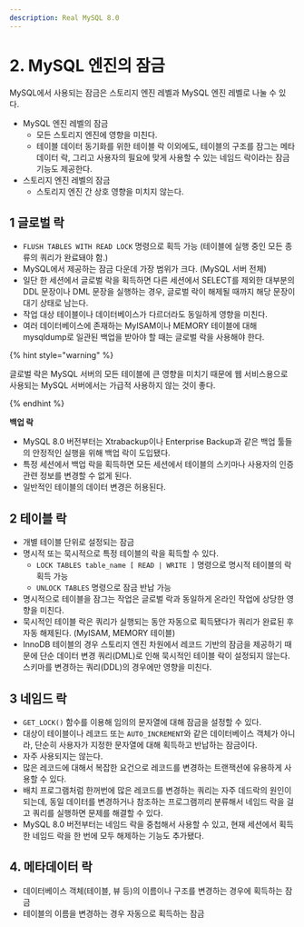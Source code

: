 ```yaml
---
description: Real MySQL 8.0
---
```


# 2. MySQL 엔진의 잠금

MySQL에서 사용되는 잠금은 스토리지 엔진 레벨과 MySQL 엔진 레벨로 나눌 수 있다.

- MySQL 엔진 레벨의 잠금
    - 모든 스토리지 엔진에 영향을 미친다.
    - 테이블 데이터 동기화를 위한 테이블 락 이외에도, 테이블의 구조를 잠그는 메타데이터 락, 그리고 사용자의 필요에 맞게 사용할 수 있는 네임드 락이라는 잠금 기능도 제공한다.
- 스토리지 엔진 레벨의 잠금
    - 스토리지 엔진 간 상호 영향을 미치지 않는다.

## 1 글로벌 락

- `FLUSH TABLES WITH READ LOCK` 명령으로 획득 가능 (테이블에 실행 중인 모든 종류의 쿼리가 완료돼야 함.)
- MySQL에서 제공하는 잠금 다운데 가장 범위가 크다. (MySQL 서버 전체)
- 일단 한 세션에서 글로벌 락을 획득하면 다른 세션에서 SELECT를 제외한 대부분의 DDL 문장이나 DML 문장을 실행하는 경우, 글로벌 락이 해제될 때까지 해당 문장이 대기 상태로 남는다.
- 작업 대상 테이블이나 데이터베이스가 다르더라도 동일하게 영향을 미친다.
- 여러 데이터베이스에 존재하는 MyISAM이나 MEMORY 테이블에 대해 mysqldump로 일관된 백업을 받아야 할 때는 글로벌 락을 사용해야 한다.

{% hint style="warning" %}

글로벌 락은 MySQL 서버의 모든 테이블에 큰 영향을 미치기 때문에 웹 서비스용으로 사용되는 MySQL 서버에서는 가급적 사용하지 않는 것이 좋다.

{% endhint %}

**백업 락**

- MySQL 8.0 버전부터는 Xtrabackup이나 Enterprise Backup과 같은 백업 툴들의 안정적인 실행을 위해 백업 락이 도입됐다.
- 특정 세션에서 백업 락을 획득하면 모든 세션에서 테이블의 스키마나 사용자의 인증 관련 정보를 변경할 수 없게 된다.
- 일반적인 테이블의 데이터 변경은 허용된다.

## 2 테이블 락

- 개별 테이블 단위로 설정되는 잠금
- 명시적 또는 묵시적으로 특정 테이블의 락을 획득할 수 있다.
    - `LOCK TABLES table_name [ READ | WRITE ]` 명령으로 명시적 테이블의 락 획득 가능
    - `UNLOCK TABLES` 명령으로 잠금 반납 가능
- 명시적으로 테이블을 잠그는 작업은 글로벌 락과 동일하게 온라인 작업에 상당한 영향을 미친다.
- 묵시적인 테이블 락은 쿼리가 실행되는 동안 자동으로 획득됐다가 쿼리가 완료된 후 자동 해제된다. (MyISAM, MEMORY 테이블)
- InnoDB 테이블의 경우 스토리지 엔진 차원에서 레코드 기반의 잠금을 제공하기 때문에 단순 데이터 변경 쿼리(DML)로 인해 묵시적인 테이블 락이 설정되지 않는다. 스키마를 변경하는 쿼리(DDL)의 경우에만 영향을 미친다.

## 3 네임드 락

- `GET_LOCK()` 함수를 이용해 임의의 문자열에 대해 잠금을 설정할 수 있다.
- 대상이 테이블이나 레코드 또는 `AUTO_INCREMENT`와 같은 데이터베이스 객체가 아니라, 단순히 사용자가 지정한 문자열에 대해 획득하고 반납하는 잠금이다.
- 자주 사용되지는 않는다.
- 많은 레코드에 대해서 복잡한 요건으로 레코드를 변경하는 트랜잭션에 유용하게 사용할 수 있다.
- 배치 프로그램처럼 한꺼번에 많은 레코드를 변경하는 쿼리는 자주 데드락의 원인이 되는데, 동일 데이터를 변경하거나 참조하는 프로그램끼리 분류해서 네임드 락을 걸고 쿼리를 실행하면 문제를 해결할 수 있다.
- MySQL 8.0 버전부터는 네임드 락을 중첩해서 사용할 수 있고, 현재 세션에서 획득한 네임드 락을 한 번에 모두 해제하는 기능도 추가됐다.

## 4. 메타데이터 락

- 데이터베이스 객체(테이블, 뷰 등)의 이름이나 구조를 변경하는 경우에 획득하는 잠금
- 테이블의 이름을 변경하는 경우 자동으로 획득하는 잠금